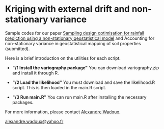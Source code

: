 # Kriging with external drift and non-stationary variance 
Sample codes for our paper [ Sampling design optimisation for rainfall prediction using a non-stationary geostatistical model](http://www.sciencedirect.com/science/article/pii/S0309170817300830) and Accounting for non-stationary variance in geostatistical mapping of soil properties (submitted).

Here is a brief introduction on the utilities for each script.

- **"/1 Install the variography package"** You can download variography.zip and install it through R. 

- **"/2 Load the likelihood"** You must download and save the likelihood.R script. This is then loaded in the main.R script.

- **"/3 Run main.R"** You can run main.R after installing the necessary packages.


For more information, please contact [Alexandre Wadoux](http://wadoux.org/).

alexandre.wadoux@yahoo.fr
